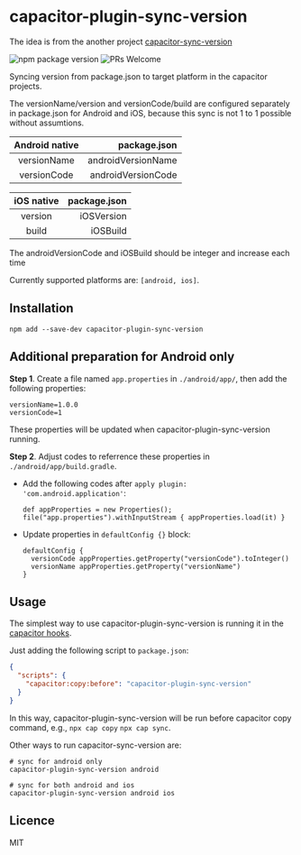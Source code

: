 # capacitor-plugin-sync-version
The idea is from the another project [capacitor-sync-version](https://github.com/arzyu/capacitor-sync-version)

![npm package version](https://img.shields.io/npm/v/capacitor-sync-version?style=flat-square) ![PRs Welcome](https://img.shields.io/badge/PRs-welcome-green?style=flat-square)

Syncing version from package.json to target platform in the capacitor projects.

The versionName/version and versionCode/build are configured separately in package.json for Android and iOS, because this sync is not 1 to 1 possible without assumtions.

| Android native | package.json     |
|    :----:   |          ---: |
| versionName | androidVersionName  |
| versionCode | androidVersionCode  |


| iOS native | package.json     |
|    :----:   |          ---: |
| version | iOSVersion  |
| build | iOSBuild  |



The androidVersionCode and iOSBuild should be integer and increase each time

Currently supported platforms are: `[android, ios]`.

## Installation

```shell
npm add --save-dev capacitor-plugin-sync-version
```

## Additional preparation for Android only

**Step 1**. Create a file named `app.properties` in `./android/app/`, then add the following properties:

```
versionName=1.0.0
versionCode=1
```
These properties will be updated when capacitor-plugin-sync-version running.

**Step 2**. Adjust codes to referrence these properties in `./android/app/build.gradle`.

* Add the following codes after `apply plugin: 'com.android.application'`:

  ```
  def appProperties = new Properties();
  file("app.properties").withInputStream { appProperties.load(it) }
  ```

* Update properties in `defaultConfig {}` block:

  ```
  defaultConfig {
    versionCode appProperties.getProperty("versionCode").toInteger()
    versionName appProperties.getProperty("versionName")
  }
  ```

## Usage

The simplest way to use capacitor-plugin-sync-version is running it in the [capacitor hooks](https://capacitorjs.com/docs/cli/hooks).

Just adding the following script to `package.json`:

```json
{
  "scripts": {
    "capacitor:copy:before": "capacitor-plugin-sync-version"
  }
}
```

In this way, capacitor-plugin-sync-version will be run before capacitor copy command, e.g., `npx cap copy` `npx cap sync`.

Other ways to run capacitor-sync-version are:

```shell
# sync for android only
capacitor-plugin-sync-version android

# sync for both android and ios
capacitor-plugin-sync-version android ios
```

## Licence

MIT
